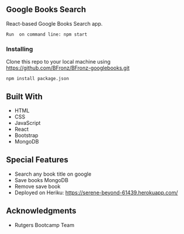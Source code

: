 ## Google Books Search

React-based Google Books Search app.

```
Run  on command line: npm start

```

### Installing
Clone this repo to your local machine using https://github.com/BFronz/BFronz-googlebooks.git
 
```
npm install package.json

```

## Built With
* HTML
* CSS
* JavaScript
* React
* Bootstrap
* MongoDB


 
## Special Features
 - Search any book title on google
 - Save books MongoDB
 - Remove save book
 - Deployed on Heriku:  <a href="https://serene-beyond-61439.herokuapp.com/">https://serene-beyond-61439.herokuapp.com/</a>


 
## Acknowledgments

* Rutgers Bootcamp Team


